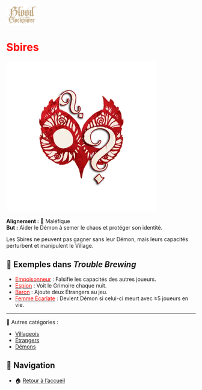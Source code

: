 <p align="left">
  <a href="/botc-fr-bambi/">
    <img src="./images/logo.png" alt="Accueil BotC FR" width="80">
  </a>
</p>

# <span style="color:red">Sbires</span>  

![Sbires](./images/Generic_minion.png)  

**Alignement :** 🔴 Maléfique  
**But :** Aider le Démon à semer le chaos et protéger son identité.  

Les Sbires ne peuvent pas gagner sans leur Démon, mais leurs capacités perturbent et manipulent le Village. 

## 📌 Exemples dans *Trouble Brewing*  
- [<span style="color:red">Empoisonneur</span>](./trouble_brewing/empoisonneur.md) : Falsifie les capacités des autres joueurs.    
- [<span style="color:red">Espion</span>](./trouble_brewing/espion.md) : Voit le Grimoire chaque nuit.   
- [<span style="color:red">Baron</span>](./trouble_brewing/baron.md) : Ajoute deux Étrangers au jeu.   
- [<span style="color:red">Femme Écarlate</span>](./trouble_brewing/femme_ecarlate.md) : Devient Démon si celui-ci meurt avec ≥5 joueurs en vie. 

---

🔗 Autres catégories :  
- [Villageois](/botc-fr-bambi/villageois.md)  
- [Étrangers](/botc-fr-bambi/etrangers.md)  
- [Démons](/botc-fr-bambi/demons.md)  

## 📂 Navigation 
- 🏠 [Retour à l’accueil](/botc-fr-bambi/)  
